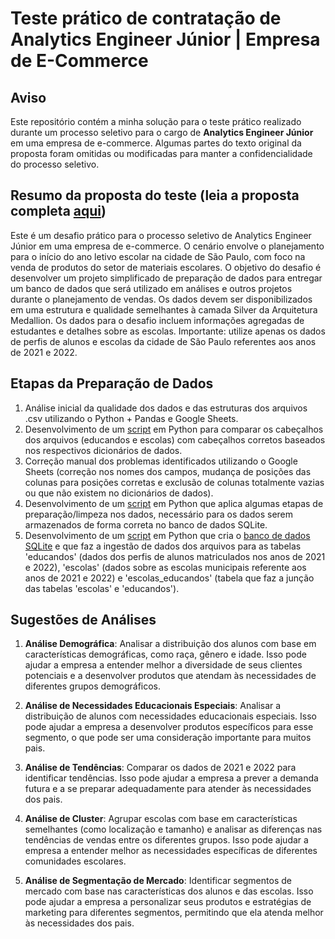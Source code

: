 # Teste prático de contratação de Analytics Engineer Júnior | Empresa de E-Commerce

## Aviso

Este repositório contém a minha solução para o teste prático realizado durante um processo seletivo para o cargo de **Analytics Engineer Júnior** em uma empresa de e-commerce. Algumas partes do texto original da proposta foram omitidas ou modificadas para manter a confidencialidade do processo seletivo.

## Resumo da proposta do teste (leia a proposta completa [aqui](proposta_desafio_tecnico.md))

Este é um desafio prático para o processo seletivo de Analytics Engineer Júnior em uma empresa de e-commerce. O cenário envolve o planejamento para o início do ano letivo escolar na cidade de São Paulo, com foco na venda de produtos do setor de materiais escolares. O objetivo do desafio é desenvolver um projeto simplificado de preparação de dados para entregar um banco de dados que será utilizado em análises e outros projetos durante o planejamento de vendas. Os dados devem ser disponibilizados em uma estrutura e qualidade semelhantes à camada Silver da Arquitetura Medallion. Os dados para o desafio incluem informações agregadas de estudantes e detalhes sobre as escolas. Importante: utilize apenas os dados de perfis de alunos e escolas da cidade de São Paulo referentes aos anos de 2021 e 2022.

## Etapas da Preparação de Dados

1. Análise inicial da qualidade dos dados e das estruturas dos arquivos .csv utilizando o Python + Pandas e Google Sheets.
2. Desenvolvimento de um [script](data_preparation/scripts/compare_delimited_file_headers) em Python para comparar os cabeçalhos dos arquivos (educandos e escolas) com cabeçalhos corretos baseados nos respectivos dicionários de dados.
3. Correção manual dos problemas identificados utilizando o Google Sheets (correção nos nomes dos campos, mudança de posições das colunas para posições corretas e exclusão de colunas totalmente vazias ou que não existem no dicionários de dados).
4. Desenvolvimento de um [script](data_preparation/scripts/datasets_to_sqlite) em Python que aplica algumas etapas de preparação/limpeza nos dados, necessário para os dados serem armazenados de forma correta no banco de dados SQLite.
5. Desenvolvimento de um [script](data_preparation/scripts/datasets_to_sqlite) em Python que cria o [banco de dados SQLite](sqlite_db) e que faz a ingestão de dados dos arquivos para as tabelas 'educandos' (dados dos perfis de alunos matriculados nos anos de 2021 e 2022), 'escolas' (dados sobre as escolas municipais referente aos anos de 2021 e 2022) e 'escolas_educandos' (tabela que faz a junção das tabelas 'escolas' e 'educandos').

## Sugestões de Análises

1. **Análise Demográfica**: Analisar a distribuição dos alunos com base em características demográficas, como raça, gênero e idade. Isso pode ajudar a empresa a entender melhor a diversidade de seus clientes potenciais e a desenvolver produtos que atendam às necessidades de diferentes grupos demográficos.

2. **Análise de Necessidades Educacionais Especiais**: Analisar a distribuição de alunos com necessidades educacionais especiais. Isso pode ajudar a empresa a desenvolver produtos específicos para esse segmento, o que pode ser uma consideração importante para muitos pais.

3. **Análise de Tendências**: Comparar os dados de 2021 e 2022 para identificar tendências. Isso pode ajudar a empresa a prever a demanda futura e a se preparar adequadamente para atender às necessidades dos pais.

4. **Análise de Cluster**: Agrupar escolas com base em características semelhantes (como localização e tamanho) e analisar as diferenças nas tendências de vendas entre os diferentes grupos. Isso pode ajudar a empresa a entender melhor as necessidades específicas de diferentes comunidades escolares.

5. **Análise de Segmentação de Mercado**: Identificar segmentos de mercado com base nas características dos alunos e das escolas. Isso pode ajudar a empresa a personalizar seus produtos e estratégias de marketing para diferentes segmentos, permitindo que ela atenda melhor às necessidades dos pais.
